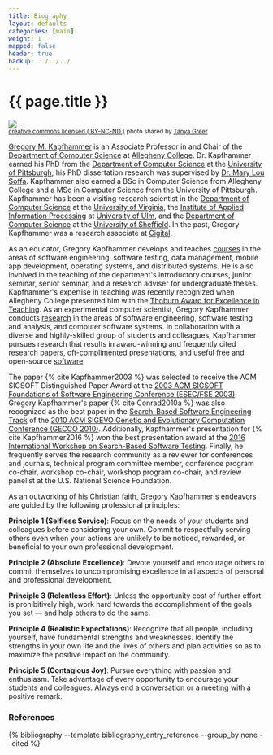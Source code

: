 ```yaml
---
title: Biography
layout: defaults
categories: [main]
weight: 1
mapped: false
header: true
backup: ../../../
---
```


# {{ page.title }}

<a title="'Gregory M. Kapfhammer - Computer' - by Tanya Greer" href="{{site.baseurl}}{{page.url | remove_first:'/'}}"><img class="img-responsive-tight" src="{{site.baseurl}}download/images/gregory-kapfhammer-biography-small.jpg" /></a><br /><small><a href="http://creativecommons.org/licenses/by-nc-nd/4.0/">creative commons licensed ( BY-NC-ND )</a> photo shared by <a href="https://www.facebook.com/tkpapinchak">Tanya Greer</a></small>

[Gregory M. Kapfhammer]({{site.baseurl}}) is an Associate Professor in and Chair of the [Department of Computer
Science](http://www.cs.allegheny.edu) at [Allegheny College](http://www.allegheny.edu). Dr. Kapfhammer earned his PhD
from the [Department of Computer Science](http://www.cs.pitt.edu) at the [University of
Pittsburgh](http://www.pitt.edu); his PhD dissertation research was supervised by [Dr. Mary Lou
Soffa](http://www.cs.virginia.edu/~soffa/). Kapfhammer also earned a BSc in Computer Science from Allegheny College and
a MSc in Computer Science from the University of Pittsburgh. Kapfhammer has been a visiting research scientist in the
[Department of Computer Science](http://www.cs.virginia.edu) at the [University of Virginia](http://www.viginia.edu),
the [Institute of Applied Information Processing](http://iai.mathematik.uni-ulm.de/en/index.html) at [University of
Ulm](http://www.uni-ulm.de/en), and the [Department of Computer Science](https://www.sheffield.ac.uk/dcs) at the
[University of Sheffield](http://www.sheffield.ac.uk/). In the past, Gregory Kapfhammer was a research associate at
[Cigital](http://www.cigital.com/).

As an educator, Gregory Kapfhammer develops and teaches [courses]({{site.baseurl}}teaching) in the areas of software
engineering, software testing, data management, mobile app development, operating systems, and distributed systems. He
is also involved in the teaching of the department's introductory courses, junior seminar, senior seminar, and a
research adviser for undergraduate theses.  Kapfhammer's expertise in teaching was recently recognized when Allegheny
College presented him with the [Thoburn Award for Excellence in
Teaching](http://sites.allegheny.edu/alumni/involved/allegheny-awards/recipients/#thoburn). As an experimental computer
scientist, Gregory Kapfhammer conducts [research]({{site.baseurl}}research/) in the areas of software engineering,
software testing and analysis, and computer software systems. In collaboration with a diverse and highly-skilled group
of students and colleagues, Kapfhammer pursues research that results in award-winning and frequently cited research
[papers]({{site.baseurl}}research/papers/), oft-complimented [presentations]({{site.baseurl}}research/presentations/),
and useful free and open-source [software]({{site.baseurl}}software/).

The paper {% cite Kapfhammer2003 %} was selected to receive the ACM SIGSOFT Distinguished Paper Award at the [2003 ACM
SIGSOFT Foundations of Software Engineering Conference (ESEC/FSE 2003)](http://esecfse.cs.helsinki.fi/).  Gregory
Kapfhammer's paper {% cite Conrad2010a %} was also recognized as the best paper in the [Search-Based Software
Engineering Track](http://www.sigevo.org/gecco-2010/organizers-tracks.html#sbse) of the [2010 ACM SIGEVO Genetic and
Evolutionary Computation Conference (GECCO 2010)](http://www.sigevo.org/gecco-2010/). Additionally, Kapfhammer's
presentation for {% cite Kapfhammer2016 %} won the best presentation award at the [2016 International Workshop on
Search-Based Software Testing](https://cse.sc.edu/~ggay/sbst2016/).  Finally, he frequently serves the research
community as a reviewer for conferences and journals, technical program committee member, conference program co-chair,
workshop co-chair, workshop program co-chair, and review panelist at the U.S. National Science Foundation.

As an outworking of his Christian faith, Gregory Kapfhammer's endeavors are guided by the following professional principles:

<b>Principle 1 (Selfless Service)</b>: Focus on the needs of your students and colleagues before considering your own. Commit to
respectfully serving others even when your actions are unlikely to be noticed, rewarded, or beneficial to your own
professional development.

<b>Principle 2 (Absolute Excellence)</b>: Devote yourself and encourage others to commit themselves to uncompromising excellence
in all aspects of personal and professional development.

**Principle 3 (Relentless Effort)**: Unless the opportunity cost of further effort is prohibitively high, work hard
towards the accomplishment of the goals you set &mdash; and help others to do the same.

**Principle 4 (Realistic Expectations)**: Recognize that all people, including yourself, have fundamental strengths and
weaknesses.  Identify the strengths in your own life and the lives of others and plan activities so as to maximize the
positive impact on the community.

**Principle 5 (Contagious Joy)**: Pursue everything with passion and enthusiasm. Take advantage of every opportunity to
encourage your students and colleagues. Always end a conversation or a meeting with a positive remark.

### References

{% bibliography --template bibliography_entry_reference --group_by none --cited %}

